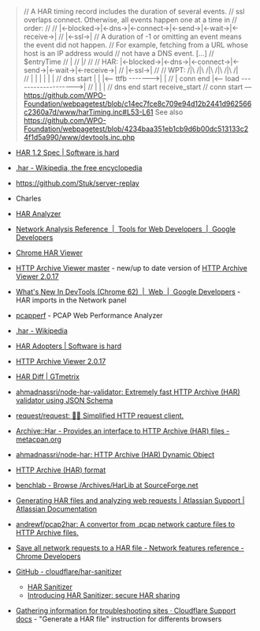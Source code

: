 > 	// A HAR timing record includes the duration of several events.
> 	// ssl overlaps connect.  Otherwise, all events happen one at a time in
> 	// order:
> 	//
> 	// |<-blocked->|<-dns->|<-connect->|<-send->|<-wait->|<-receive->|
> 	//                         |<-ssl->|
> 	// A duration of -1 or omitting an event means the event did not happen.
> 	// For example, fetching from a URL whose host is an IP address would
> 	// not have a DNS event.
> 	[...]
> 	//   $entryTime
> 	//       |
> 	//      \|/
> 	//
> 	// HAR:  |<-blocked->|<-dns->|<-connect->|<-send->|<-wait->|<-receive->|
> 	//                               |<-ssl->|
> 	//
> 	// WPT:             /|\     /|\ /|\     /|\               /|\         /|\
> 	//                   |       |   |       |                 |           |
> 	//                dns start  |   |       |<-- ttfb ------->|           |
> 	//                           | conn end  |<-- load ------------------->|
> 	//                           |           |                 |
> 	//                        dns end      start          receive_start
> 	//                       conn start
— https://github.com/WPO-Foundation/webpagetest/blob/c14ec7fce8c709e94d12b2441d962566c2360a7d/www/harTiming.inc#L53-L61
See also https://github.com/WPO-Foundation/webpagetest/blob/4234baa351eb1cb9d6b00dc513133c24f1d5a990/www/devtools.inc.php

- [HAR 1.2 Spec | Software is hard](http://www.softwareishard.com/blog/har-12-spec/)
- [.har - Wikipedia, the free encyclopedia](https://en.wikipedia.org/wiki/.har)

- https://github.com/Stuk/server-replay
- Charles


- [HAR Analyzer](https://web.archive.org/web/20230214070052/https://toolbox.googleapps.com/apps/har_analyzer/)
- [Network Analysis Reference  |  Tools for Web Developers  |  Google Developers](https://developers.google.com/web/tools/chrome-devtools/network-performance/reference#save-as-har)
- [Chrome HAR Viewer](http://ericduran.github.io/chromeHAR/)
- [HTTP Archive Viewer master](http://gitgrimbo.github.io/harviewer/master/) - new/up to date version of [HTTP Archive Viewer 2.0.17](http://www.softwareishard.com/har/viewer/)
- [What's New In DevTools (Chrome 62)  |  Web  |  Google Developers](https://developers.google.com/web/updates/2017/08/devtools-release-notes#har-imports) - HAR imports in the Network panel
- [pcapperf](https://web.archive.org/web/20200506001340/http://pcapperf.appspot.com:80/) - PCAP Web Performance Analyzer
- [.har - Wikipedia](https://en.wikipedia.org/wiki/.har)
- [HAR Adopters | Software is hard](https://web.archive.org/web/20230211155350/http://www.softwareishard.com/blog/har-adopters/)
- [HTTP Archive Viewer 2.0.17](http://www.softwareishard.com/har/viewer/)
- [HAR Diff | GTmetrix](https://web.archive.org/web/20221001090222/https://gtmetrix.com/blog/har-diff/)
- [ahmadnassri/node-har-validator: Extremely fast HTTP Archive (HAR) validator using JSON Schema](https://github.com/ahmadnassri/node-har-validator)
- [request/request: 🏊🏾 Simplified HTTP request client.](https://github.com/request/request#support-for-har-12)
- [Archive::Har - Provides an interface to HTTP Archive (HAR) files - metacpan.org](https://metacpan.org/pod/Archive::Har)
- [ahmadnassri/node-har: HTTP Archive (HAR) Dynamic Object](https://github.com/ahmadnassri/node-har)
- [HTTP Archive (HAR) format](https://w3c.github.io/web-performance/specs/HAR/Overview.html)
- [benchlab - Browse /Archives/HarLib at SourceForge.net](http://sourceforge.net/projects/benchlab/files/Archives/HarLib/)
- [Generating HAR files and analyzing web requests | Atlassian Support | Atlassian Documentation](https://web.archive.org/web/20221001105159/https://confluence.atlassian.com/kb/generating-har-files-and-analyzing-web-requests-720420612.html)
- [andrewf/pcap2har: A convertor from .pcap network capture files to HTTP Archive files.](https://github.com/andrewf/pcap2har)
- [Save all network requests to a HAR file - Network features reference - Chrome Developers](https://developer.chrome.com/docs/devtools/network/reference/#save-as-har)
- [GitHub - cloudflare/har-sanitizer](https://github.com/cloudflare/har-sanitizer)
	- [HAR Sanitizer](https://har-sanitizer.pages.dev/)
	- [Introducing HAR Sanitizer: secure HAR sharing](https://web.archive.org/web/20231104165833/https://blog.cloudflare.com/introducing-har-sanitizer-secure-har-sharing/)
- [Gathering information for troubleshooting sites · Cloudflare Support docs](https://developers.cloudflare.com/support/troubleshooting/general-troubleshooting/gathering-information-for-troubleshooting-sites/#generate-a-har-file) - "Generate a HAR file" instruction for differents browsers
